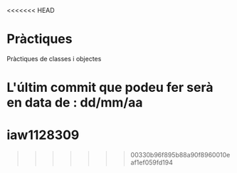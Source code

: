 <<<<<<< HEAD
# Pràctiques
Pràctiques de classes i objectes

**L'últim** commit que podeu fer serà en data de : dd/mm/aa
=======
# iaw1128309
>>>>>>> 00330b96f895b88a90f8960010eaf1ef059fd194

